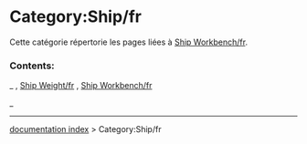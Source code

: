 # Category:Ship/fr
Cette catégorie répertorie les pages liées à [Ship Workbench/fr](Ship_Workbench/fr.md).

### Contents:

_ , [Ship Weight/fr](Ship_Weight/fr.md) , [Ship Workbench/fr](Ship_Workbench/fr.md)

_

---
[documentation index](../README.md) > Category:Ship/fr
